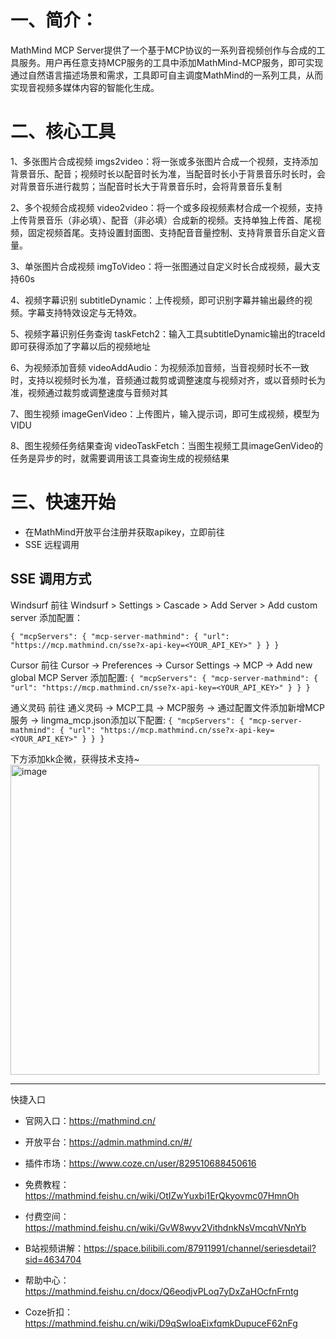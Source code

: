 # 一、简介：
MathMind MCP Server提供了一个基于MCP协议的一系列音视频创作与合成的工具服务。用户再任意支持MCP服务的工具中添加MathMind-MCP服务，即可实现通过自然语言描述场景和需求，工具即可自主调度MathMind的一系列工具，从而实现音视频多媒体内容的智能化生成。

# 二、核心工具

1、多张图片合成视频
imgs2video：将一张或多张图片合成一个视频，支持添加背景音乐、配音；视频时长以配音时长为准，当配音时长小于背景音乐时长时，会对背景音乐进行裁剪；当配音时长大于背景音乐时，会将背景音乐复制

2、多个视频合成视频
video2video：将一个或多段视频素材合成一个视频，支持上传背景音乐（非必填）、配音（非必填）合成新的视频。支持单独上传首、尾视频，固定视频首尾。支持设置封面图、支持配音音量控制、支持背景音乐自定义音量。

3、单张图片合成视频
imgToVideo：将一张图通过自定义时长合成视频，最大支持60s

4、视频字幕识别
subtitleDynamic：上传视频，即可识别字幕并输出最终的视频。字幕支持特效设定与无特效。

5、视频字幕识别任务查询
taskFetch2：输入工具subtitleDynamic输出的traceId即可获得添加了字幕以后的视频地址

6、为视频添加音频
videoAddAudio：为视频添加音频，当音视频时长不一致时，支持以视频时长为准，音频通过裁剪或调整速度与视频对齐，或以音频时长为准，视频通过裁剪或调整速度与音频对其

7、图生视频
imageGenVideo：上传图片，输入提示词，即可生成视频，模型为VIDU

8、图生视频任务结果查询
videoTaskFetch：当图生视频工具imageGenVideo的任务是异步的时，就需要调用该工具查询生成的视频结果

# 三、快速开始
- 在MathMind开放平台注册并获取apikey，立即前往
- SSE 远程调用

## SSE 调用方式
Windsurf
前往 Windsurf > Settings > Cascade > Add Server > Add custom server 添加配置：


`
{
  "mcpServers": {
    "mcp-server-mathmind": {
      "url": "https://mcp.mathmind.cn/sse?x-api-key=<YOUR_API_KEY>"
    }
  }
}
`

Cursor
前往 Cursor -> Preferences -> Cursor Settings -> MCP -> Add new global MCP Server 添加配置:
`
{
  "mcpServers": {
    "mcp-server-mathmind": {
      "url": "https://mcp.mathmind.cn/sse?x-api-key=<YOUR_API_KEY>"
    }
  }
}
`

通义灵码
前往 通义灵码 -> MCP工具 -> MCP服务 -> 通过配置文件添加新增MCP服务 -> lingma_mcp.json添加以下配置:
`
{
  "mcpServers": {
    "mcp-server-mathmind": {
      "url": "https://mcp.mathmind.cn/sse?x-api-key=<YOUR_API_KEY>"
    }
  }
}
`


下方添加kk企微，获得技术支持~
<img width="494" height="496" alt="image" src="https://github.com/user-attachments/assets/f53ed106-d378-4347-aa48-91c6968b0bfe" />

--- 
快捷入口
- 官网入口：https://mathmind.cn/
- 开放平台：https://admin.mathmind.cn/#/
- 插件市场：https://www.coze.cn/user/829510688450616
- 免费教程：https://mathmind.feishu.cn/wiki/OtIZwYuxbi1ErQkyovmc07HmnOh
- 付费空间：https://mathmind.feishu.cn/wiki/GvW8wyv2VithdnkNsVmcqhVNnYb


- B站视频讲解：https://space.bilibili.com/87911991/channel/seriesdetail?sid=4634704

- 帮助中心：https://mathmind.feishu.cn/docx/Q6eodjvPLoq7yDxZaHOcfnFrntg

- Coze折扣：https://mathmind.feishu.cn/wiki/D9qSwIoaEixfqmkDupuceF62nFg

